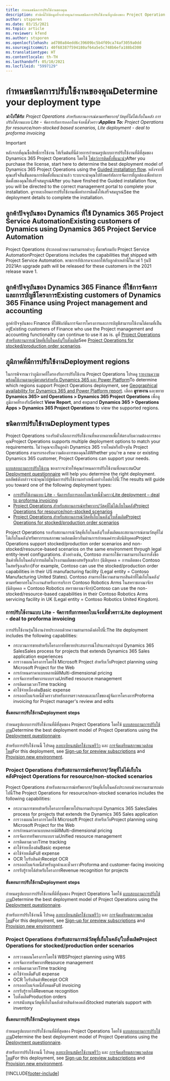 ```yaml
---
title: กำหนดชนิดการปรับใช้งานของคุณ
description: หัวข้อนี้ให้ข้อมูลที่จะช่วยคุณกำหนดชนิดการปรับใช้งานที่ถูกต้องของ Project Operations สำหรับบริษัทของคุณ
author: stsporen
ms.date: 03/15/2021
ms.topic: article
ms.reviewer: kfend
ms.author: stsporen
ms.openlocfilehash: ad700a84edd6c39609bc5b4f09ca74af3059a0dd
ms.sourcegitcommit: 40f68387f594180af64a5e5c748b6efa188bd300
ms.translationtype: HT
ms.contentlocale: th-TH
ms.lasthandoff: 05/10/2021
ms.locfileid: "5997129"
---
```

# <a name="determine-your-deployment-type"></a><span data-ttu-id="d21a1-103">กำหนดชนิดการปรับใช้งานของคุณ</span><span class="sxs-lookup"><span data-stu-id="d21a1-103">Determine your deployment type</span></span>

<span data-ttu-id="d21a1-104">_**นำไปใช้กับ:** Project Operations สำหรับสถานการณ์ตามทรัพยากร/วัสดุที่ไม่ได้เก็บในคลัง การปรับใช้งานแบบ Lite - จัดการกับการออกใบแจ้งหนี้ชั่วคราว_</span><span class="sxs-lookup"><span data-stu-id="d21a1-104">_**Applies To:** Project Operations for resource/non-stocked based scenarios, Lite deployment - deal to proforma invoicing_</span></span>

> [!IMPORTANT]
> <span data-ttu-id="d21a1-105">หลังจากที่คุณซื้อสิทธิ์การใช้งาน ให้เริ่มต้นที่นี่ด้วยการกำหนดรูปแบบการปรับใช้งานที่ดีที่สุดของ Dynamics 365 Project Operations โดยใช้ [โฟลว์การติดตั้งที่แนะนำ](https://aka.ms/provisionprojectoperations)</span><span class="sxs-lookup"><span data-stu-id="d21a1-105">After you purchase the license, start here to determine the best deployment model of Dynamics 365 Project Operations using the [Guided installation flow](https://aka.ms/provisionprojectoperations).</span></span>
> <span data-ttu-id="d21a1-106">หลังจากที่คุณเสร็จสิ้นขั้นตอนการติดตั้งที่แนะนำแล้ว ระบบจะนำคุณไปยังพอร์ทัลการจัดการที่ถูกต้องเพื่อทำการติดตั้งของคุณให้เสร็จสมบูรณ์</span><span class="sxs-lookup"><span data-stu-id="d21a1-106">After you have finshed the Guided installation flow, you will be directed to the correct management portal to complete your installation.</span></span> <span data-ttu-id="d21a1-107">ดูรายละเอียดการปรับใช้งานเพื่อทำการติดตั้งให้เสร็จสมบูรณ์</span><span class="sxs-lookup"><span data-stu-id="d21a1-107">See the deployment details to complete the installation.</span></span>


## <a name="existing-customers-of-dynamics-using-dynamics-365-project-service-automation"></a><span data-ttu-id="d21a1-108">ลูกค้าปัจจุบันของ Dynamics ที่ใช้ Dynamics 365 Project Service Automation</span><span class="sxs-lookup"><span data-stu-id="d21a1-108">Existing customers of Dynamics using Dynamics 365 Project Service Automation</span></span>
<span data-ttu-id="d21a1-109">Project Operations ประกอบด้วยความสามารถต่างๆ ที่มาพร้อมกับ Project Service Automation</span><span class="sxs-lookup"><span data-stu-id="d21a1-109">Project Operations includes the capabilities that shipped with Project Service Automation.</span></span> <span data-ttu-id="d21a1-110">พาธการอัปเกรดจะออกให้กับลูกค้าเหล่านี้ในเวฟ 1 รุ่นปี 2021</span><span class="sxs-lookup"><span data-stu-id="d21a1-110">An upgrade path will be released for these customers in the 2021 release wave 1.</span></span>

## <a name="existing-customers-of-dynamics-365-finance-using-project-management-and-accounting"></a><span data-ttu-id="d21a1-111">ลูกค้าปัจจุบันของ Dynamics 365 Finance ที่ใช้การจัดการและการบัญชีโครงการ</span><span class="sxs-lookup"><span data-stu-id="d21a1-111">Existing customers of Dynamics 365 Finance using Project management and accounting</span></span> 

<span data-ttu-id="d21a1-112">ลูกค้าปัจจุบันของ Finance ที่ใช้ฟังก์ชันการจัดการโครงการและการบัญชีสามารถใช้งานได้ตามที่เป็นอยู่</span><span class="sxs-lookup"><span data-stu-id="d21a1-112">Existing customers of Finance who use the Project management and accounting functionality can continue to use it as is.</span></span> <span data-ttu-id="d21a1-113">ดูที่ [Project Operations สำหรับสถานการณ์วัสดุที่เก็บในคลัง/ใบสั่งผลิต](#pma)</span><span class="sxs-lookup"><span data-stu-id="d21a1-113">See [Project Operations for stocked/production order scenarios](#pma).</span></span>


## <a name="deployment-regions"></a><span data-ttu-id="d21a1-114">ภูมิภาคที่มีการปรับใช้งาน</span><span class="sxs-lookup"><span data-stu-id="d21a1-114">Deployment regions</span></span>
<span data-ttu-id="d21a1-115">ในการพิจารณาว่าภูมิภาคที่ใดรองรับการปรับใช้งาน Project Operations โปรดดู [รายงานความพร้อมใช้งานตามภูมิศาสตร์สำหรับ Dynamics 365 และ Power Platform](https://dynamics.microsoft.com/en-us/geographic-availability/)</span><span class="sxs-lookup"><span data-stu-id="d21a1-115">To determine which regions support Project Operations deployment, see [Geographical availability for Dynamics 365 and Power Platform report](https://dynamics.microsoft.com/en-us/geographic-availability/).</span></span> <span data-ttu-id="d21a1-116">เลือก **ดูรายงาน** และขยาย **Dynamics 365> แอป Operations > Dynamics 365 Project Operations** เพื่อดูภูมิภาคที่รองรับ</span><span class="sxs-lookup"><span data-stu-id="d21a1-116">Select **View Report**, and expand **Dynamics 365 > Operations Apps > Dynamics 365 Project Operations** to view the supported regions.</span></span>

## <a name="deployment-types"></a><span data-ttu-id="d21a1-117">ชนิดการปรับใช้งาน</span><span class="sxs-lookup"><span data-stu-id="d21a1-117">Deployment types</span></span>
<span data-ttu-id="d21a1-118">Project Operations รองรับตัวเลือกการปรับใช้งานที่หลากหลายเพื่อให้ตรงกับความต้องการของคุณ</span><span class="sxs-lookup"><span data-stu-id="d21a1-118">Project Operations supports multiple deployment options to match your requirements.</span></span> <span data-ttu-id="d21a1-119">ไม่ว่าคุณจะเป็นลูกค้า Dynamics 365 รายใหม่หรือปัจจุบัน Project Operations สามารถรองรับความต้องการของคุณได้</span><span class="sxs-lookup"><span data-stu-id="d21a1-119">Whether you're a new or existing Dynamics 365 customer, Project Operations can support your needs.</span></span>

<span data-ttu-id="d21a1-120">[แบบสอบถามการปรับใช้งาน](https://aka.ms/provisionprojectoperations) ของเราจะช่วยให้คุณกำหนดการปรับใช้งานที่เหมาะสม</span><span class="sxs-lookup"><span data-stu-id="d21a1-120">Our [Deployment questionnaire](https://aka.ms/provisionprojectoperations) will help you determine the right deployment.</span></span> <span data-ttu-id="d21a1-121">ผลลัพธ์ดังกล่าวจะนำคุณไปสู่ชนิดการปรับใช้งานอย่างหนึ่งอย่างใดต่อไปนี้:</span><span class="sxs-lookup"><span data-stu-id="d21a1-121">The results will guide you toward one of the following deployment types:</span></span>

- [<span data-ttu-id="d21a1-122">การปรับใช้งานแบบ Lite - จัดการกับการออกใบแจ้งหนี้ชั่วคราว</span><span class="sxs-lookup"><span data-stu-id="d21a1-122">Lite deployment – deal to proforma invoicing</span></span>](#lite)
- [<span data-ttu-id="d21a1-123">Project Operations สำหรับสถานการณ์ทรัพยากร/วัสดุที่ไม่ได้เก็บในคลัง</span><span class="sxs-lookup"><span data-stu-id="d21a1-123">Project Operations for resource/non-stocked scenarios</span></span>](#integrated)
- [<span data-ttu-id="d21a1-124">Project Operations สำหรับสถานการณ์วัสดุที่เก็บในคลัง/ใบสั่งผลิต</span><span class="sxs-lookup"><span data-stu-id="d21a1-124">Project Operations for stocked/production order scenarios</span></span>](#pma)

<span data-ttu-id="d21a1-125">Project Operations รองรับสถานการณ์วัสดุที่เก็บในคลัง/ใบสั่งผลิตและสถานการณ์ตามวัสดุที่ไม่ได้เก็บในคลัง/ทรัพยากรบนสภาพแวดล้อมเดียวกันผ่านการกำหนดค่าระดับนิติบุคคล</span><span class="sxs-lookup"><span data-stu-id="d21a1-125">Project Operations support stocked/production order scenarios and non-stocked/resource-based scenarios on the same environment through legal entity-level configurations.</span></span> <span data-ttu-id="d21a1-126">ตัวอย่างเช่น, Contoso สามารถใช้ความสามารถในการสั่งซื้อสินค้าที่เก็บในคลัง/การผลิตในโรงงานผลิตของสหรัฐอเมริกา (นิติบุคคล = การผลิตของ Contoso ในสหรัฐอเมริกา)</span><span class="sxs-lookup"><span data-stu-id="d21a1-126">For example, Contoso can use the stocked/production order capabilities in their US manufacturing facility (Legal entity = Contoso Manufacturing United States).</span></span> <span data-ttu-id="d21a1-127">Contoso สามารถใช้ความสามารถสินค้าที่ไม่เก็บในคลัง/ตามทรัพยากรในโรงงานสำหรับการบริการ Contoso Robotics Arms ในสหราชอาณาจักร (นิติบุคคล = Contoso Robotics สหราชอาณาจักร)</span><span class="sxs-lookup"><span data-stu-id="d21a1-127">Contoso can use the non-stocked/resource-based capabilities in their Contoso Robotics Arms servicing facility in UK (Legal entity = Contoso Robotics United Kingdom).</span></span>

### <a name="lite-deployment---deal-to-proforma-invoicing"></a><a  name="lite"></a><span data-ttu-id="d21a1-128">การปรับใช้งานแบบ Lite - จัดการกับการออกใบแจ้งหนี้ชั่วคราว</span><span class="sxs-lookup"><span data-stu-id="d21a1-128">Lite deployment - deal to proforma invoicing</span></span>

<span data-ttu-id="d21a1-129">การปรับใช้งานรุ่นใช้งานง่ายประกอบด้วยความสามารถดังต่อไปนี้:</span><span class="sxs-lookup"><span data-stu-id="d21a1-129">The lite deployment includes the following capabilities:</span></span>

- <span data-ttu-id="d21a1-130">กระบวนการขายสำหรับโครงการที่ขยายประสบการณ์โปรแกรมประยุกต์ Dynamics 365 Sales</span><span class="sxs-lookup"><span data-stu-id="d21a1-130">Sales process for projects that extends Dynamics 365 Sales application experiences</span></span>
- <span data-ttu-id="d21a1-131">การวางแผนโครงการโดยใช้ Microsoft Project สำหรับเว็บ</span><span class="sxs-lookup"><span data-stu-id="d21a1-131">Project planning using Microsoft Project for the Web</span></span>
- <span data-ttu-id="d21a1-132">การกำหนดราคาแบบหลายมิติ</span><span class="sxs-lookup"><span data-stu-id="d21a1-132">Multi-dimensional pricing</span></span>
- <span data-ttu-id="d21a1-133">การจัดการทรัพยากรแบบรวม</span><span class="sxs-lookup"><span data-stu-id="d21a1-133">Unified resource management</span></span>
- <span data-ttu-id="d21a1-134">การติดตามเวลา</span><span class="sxs-lookup"><span data-stu-id="d21a1-134">Time tracking</span></span>
- <span data-ttu-id="d21a1-135">ค่าใช้จ่ายเบื้องต้น</span><span class="sxs-lookup"><span data-stu-id="d21a1-135">Basic expense</span></span>
- <span data-ttu-id="d21a1-136">การออกใบแจ้งหนี้ชั่วคราวสำหรับการตรวจสอบและแก้ไขของผู้จัดการโครงการ</span><span class="sxs-lookup"><span data-stu-id="d21a1-136">Proforma invoicing for Project manager's review and edits</span></span> 

#### <a name="deployment-steps"></a><span data-ttu-id="d21a1-137">ขั้นตอนการปรับใช้งาน</span><span class="sxs-lookup"><span data-stu-id="d21a1-137">Deployment steps</span></span>
<span data-ttu-id="d21a1-138">กำหนดรูปแบบการปรับใช้งานที่ดีที่สุดของ Project Operations โดยใช้ [แบบสอบถามการปรับใช้งาน](https://aka.ms/provisionprojectoperations)</span><span class="sxs-lookup"><span data-stu-id="d21a1-138">Determine the best deployment model of Project Operations using the [Deployment questionnaire](https://aka.ms/provisionprojectoperations).</span></span>

<span data-ttu-id="d21a1-139">สำหรับการปรับใช้งานนี้ โปรดดู [ลงทะเบียนสมัครใช้งานพรีวิว](lite-preview-subscription-sign-up.md) และ [การจัดเตรียมสภาพแวดล้อมใหม่](lite-deployment.md)</span><span class="sxs-lookup"><span data-stu-id="d21a1-139">For this deployment, see [Sign-up for preview subscriptions](lite-preview-subscription-sign-up.md) and [Provision new environment](lite-deployment.md).</span></span> 


### <a name="project-operations-for-resourcenon-stocked-scenarios"></a><a name="integrated"></a><span data-ttu-id="d21a1-140">Project Operations สำหรับสถานการณ์ทรัพยากร/วัสดุที่ไม่ได้เก็บในคลัง</span><span class="sxs-lookup"><span data-stu-id="d21a1-140">Project Operations for resource/non-stocked scenarios</span></span>
<span data-ttu-id="d21a1-141">Project Operations สำหรับสถานการณ์ทรัพยากร/วัสดุที่เก็บในคลังประกอบด้วยความสามารถต่อไปนี้</span><span class="sxs-lookup"><span data-stu-id="d21a1-141">The Project Operations for resource/non-stocked scenarios includes the following capabilities:</span></span>
 
- <span data-ttu-id="d21a1-142">กระบวนการขายสำหรับโครงการที่ขยายโปรแกรมประยุกต์ Dynamics 365 Sales</span><span class="sxs-lookup"><span data-stu-id="d21a1-142">Sales process for projects that extends the Dynamics 365 Sales application</span></span>
- <span data-ttu-id="d21a1-143">การวางแผนโครงการโดยใช้ Microsoft Project สำหรับเว็บ</span><span class="sxs-lookup"><span data-stu-id="d21a1-143">Project planning using Microsoft Project for the Web</span></span>
- <span data-ttu-id="d21a1-144">การกำหนดราคาแบบหลายมิติ</span><span class="sxs-lookup"><span data-stu-id="d21a1-144">Multi-dimensional pricing</span></span>
- <span data-ttu-id="d21a1-145">การจัดการทรัพยากรแบบรวม</span><span class="sxs-lookup"><span data-stu-id="d21a1-145">Unified resource management</span></span>
- <span data-ttu-id="d21a1-146">การติดตามเวลา</span><span class="sxs-lookup"><span data-stu-id="d21a1-146">Time tracking</span></span>
- <span data-ttu-id="d21a1-147">ค่าใช้จ่ายเบื้องต้น</span><span class="sxs-lookup"><span data-stu-id="d21a1-147">Basic expense</span></span>
- <span data-ttu-id="d21a1-148">ค่าใช้จ่ายเต็ม</span><span class="sxs-lookup"><span data-stu-id="d21a1-148">Full expense</span></span>
- <span data-ttu-id="d21a1-149">OCR ใบรับสินค้า</span><span class="sxs-lookup"><span data-stu-id="d21a1-149">Receipt OCR</span></span>
- <span data-ttu-id="d21a1-150">การออกใบแจ้งหนี้สำหรับลูกค้าและชั่วคราว</span><span class="sxs-lookup"><span data-stu-id="d21a1-150">Proforma and customer-facing invoicing</span></span> 
- <span data-ttu-id="d21a1-151">การรับรู้รายได้สำหรับโครงการ</span><span class="sxs-lookup"><span data-stu-id="d21a1-151">Revenue recognition for projects</span></span>

#### <a name="deployment-steps"></a><span data-ttu-id="d21a1-152">ขั้นตอนการปรับใช้งาน</span><span class="sxs-lookup"><span data-stu-id="d21a1-152">Deployment steps</span></span>
<span data-ttu-id="d21a1-153">กำหนดรูปแบบการปรับใช้งานที่ดีที่สุดของ Project Operations โดยใช้ [แบบสอบถามการปรับใช้งาน](https://aka.ms/provisionprojectoperations)</span><span class="sxs-lookup"><span data-stu-id="d21a1-153">Determine the best deployment model of Project Operations using the [Deployment questionnaire](https://aka.ms/provisionprojectoperations).</span></span>

<span data-ttu-id="d21a1-154">สำหรับการปรับใช้งานนี้ โปรดดู [ลงทะเบียนสมัครใช้งานพรีวิว](resource-sign-up-preview-subscription.md) และ [การจัดเตรียมสภาพแวดล้อมใหม่](resource-provision-new-environment.md)</span><span class="sxs-lookup"><span data-stu-id="d21a1-154">For this deployment, see [Sign-up for preview subscriptions](resource-sign-up-preview-subscription.md) and [Provision new environment](resource-provision-new-environment.md).</span></span> 


### <a name="project-operations-for-stockedproduction-order-scenarios"></a><a name="pma"></a><span data-ttu-id="d21a1-155">Project Operations สำหรับสถานการณ์วัสดุที่เก็บในคลัง/ใบสั่งผลิต</span><span class="sxs-lookup"><span data-stu-id="d21a1-155">Project Operations for stocked/production order scenarios</span></span>

- <span data-ttu-id="d21a1-156">การวางแผนโครงการโดยใช้ WBS</span><span class="sxs-lookup"><span data-stu-id="d21a1-156">Project planning using WBS</span></span>
- <span data-ttu-id="d21a1-157">การจัดการทรัพยากร</span><span class="sxs-lookup"><span data-stu-id="d21a1-157">Resource management</span></span>
- <span data-ttu-id="d21a1-158">การติดตามเวลา</span><span class="sxs-lookup"><span data-stu-id="d21a1-158">Time tracking</span></span>
- <span data-ttu-id="d21a1-159">ค่าใช้จ่ายเต็ม</span><span class="sxs-lookup"><span data-stu-id="d21a1-159">Full expense</span></span>
- <span data-ttu-id="d21a1-160">OCR ใบรับสินค้า</span><span class="sxs-lookup"><span data-stu-id="d21a1-160">Receipt OCR</span></span>
- <span data-ttu-id="d21a1-161">การออกใบแจ้งหนี้ทั้งหมด</span><span class="sxs-lookup"><span data-stu-id="d21a1-161">Full invoicing</span></span>
- <span data-ttu-id="d21a1-162">การรับรู้รายได้</span><span class="sxs-lookup"><span data-stu-id="d21a1-162">Revenue recognition</span></span>
- <span data-ttu-id="d21a1-163">ใบสั่งผลิต</span><span class="sxs-lookup"><span data-stu-id="d21a1-163">Production orders</span></span>
- <span data-ttu-id="d21a1-164">การสนับสนุนวัสดุที่เก็บในคลังด้วยสินค้าคงคลัง</span><span class="sxs-lookup"><span data-stu-id="d21a1-164">Stocked materials support with inventory</span></span>

#### <a name="deployment-steps"></a><span data-ttu-id="d21a1-165">ขั้นตอนการปรับใช้งาน</span><span class="sxs-lookup"><span data-stu-id="d21a1-165">Deployment steps</span></span>
<span data-ttu-id="d21a1-166">กำหนดรูปแบบการปรับใช้งานที่ดีที่สุดของ Project Operations โดยใช้ [แบบสอบถามการปรับใช้งาน](https://aka.ms/provisionprojectoperations)</span><span class="sxs-lookup"><span data-stu-id="d21a1-166">Determine the best deployment model of Project Operations using the [Deployment questionnaire](https://aka.ms/provisionprojectoperations).</span></span>

<span data-ttu-id="d21a1-167">สำหรับการปรับใช้งานนี้ โปรดดู [ลงทะเบียนสมัครใช้งานพรีวิว](/dynamics365/fin-ops-core/dev-itpro/dev-tools/sign-up-preview-subscription?toc=%2fdynamics365%2ffinance%2ftoc.json) และ [การจัดเตรียมสภาพแวดล้อมใหม่](/dynamics365/fin-ops-core/dev-itpro/deployment/deploy-demo-environment?toc=%2fdynamics365%2ffinance%2ftoc.json)</span><span class="sxs-lookup"><span data-stu-id="d21a1-167">For this deployment, see [Sign-up for preview subscriptions](/dynamics365/fin-ops-core/dev-itpro/dev-tools/sign-up-preview-subscription?toc=%2fdynamics365%2ffinance%2ftoc.json) and [Provision new environment](/dynamics365/fin-ops-core/dev-itpro/deployment/deploy-demo-environment?toc=%2fdynamics365%2ffinance%2ftoc.json).</span></span> 



[!INCLUDE[footer-include](../includes/footer-banner.md)]